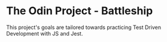 # The Odin Project - Battleship
This project's goals are tailored towards practicing Test Driven Development with JS and Jest.